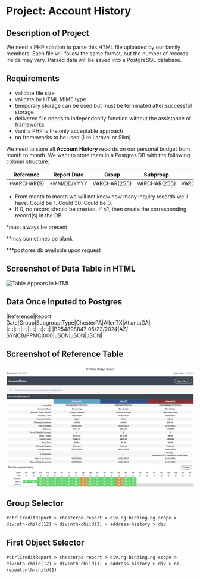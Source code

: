 # Project: Account History

## Description of Project
We need a PHP solution to parse this HTML file uploaded by our family members. Each file will follow the same format, but the number of records inside may vary. Parsed data will be saved into a PostgreSQL database.

## Requirements
* validate file size
* validate by HTML MIME type
* temporary storage can be used but must be terminated after successful storage
* delivered file needs to independently function without the assistance of frameworks
* vanilla PHP is the only acceptable approach
* no frameworks to be used (like Laravel or Slim)

We need to store all **Account History** records on our personal budget from month to month. We want to store them in a Postgres DB with the following column structure:

|Reference|Report Date|Group|Subproup|Type|ChesterPA|AllenTX|AtlantaGA|
|:-:|:-:|:-:|:-:|:-:|:-:|:-:|:-:|
|*VARCHAR(9)|*MM/DD/YYYY|VARCHAR(255)|VARCHAR(255)|VARCHAR(255)|VARCHAR(255)|VARCHAR(255)|VARCHAR(255)|

* From month to month we will not know how many inquiry records we'll have. Could be 1. Could 30. Could be 0.
* If 0, no record should be created. If ≤1, then create the corresponding record(s) in the DB.

*must always be present

**may sometimes be blank

***postgres db available upon request

## Screenshot of Data Table in HTML
![Table Appears in HTML](file%20to%20be%20parsed-%20accounthistory.png?raw=true "Table Appears in HTML")

## Data Once Inputed to Postgres
|Reference|Report Date|Group|Subgroup|Type|ChesterPA|AllenTX|AtlantaGA|
|:-:|:-:|:-:|:-:|:-:|:-:|
|BR54898847|05/23/2024|AZ/ SYNCB/PPMC|000|JSON|JSON|JSON|

## Screenshot of Reference Table
![Table Appears in HTML](accounthistory_reference.png?raw=true "Table Appears in HTML")

## Group Selector
`#ctrlCreditReport > chesterpa-report > div.ng-binding.ng-scope > div:nth-child(12) > div:nth-child(3) > address-history > div`

## First Object Selector
`#ctrlCreditReport > chesterpa-report > div.ng-binding.ng-scope > div:nth-child(12) > div:nth-child(3) > address-history > div > ng-repeat:nth-child(1)`
